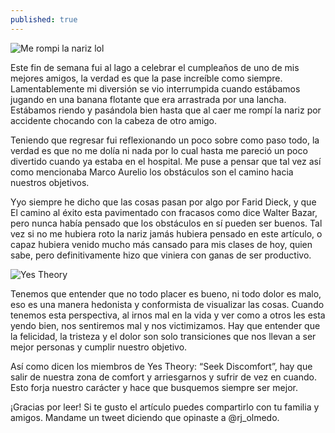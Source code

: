 ```yaml
---
published: true
---
```

![Me rompi la nariz lol]({{site.baseurl}}/images/nariz.jpeg)

Este fin de semana fui al lago a celebrar el cumpleaños de uno de mis mejores amigos, la verdad es que la pase increíble como siempre. Lamentablemente mi diversión se vio interrumpida cuando estábamos jugando en una banana flotante que era arrastrada por una lancha. Estábamos riendo y pasándola bien hasta que al caer me rompí la nariz por accidente chocando con la cabeza de otro amigo.

Teniendo que regresar fui reflexionando un poco sobre como paso todo, la verdad es que no me dolía ni nada por lo cual hasta me pareció un poco divertido cuando ya estaba en el hospital. Me puse a pensar que tal vez así como mencionaba Marco Aurelio los obstáculos son el camino hacia nuestros objetivos. 

Yyo siempre he dicho que las cosas pasan por algo por Farid Dieck, y que El camino al éxito esta pavimentado con fracasos como dice Walter Bazar, pero nunca había pensado que los obstáculos en sí pueden ser buenos. Tal vez si no me hubiera roto la nariz jamás hubiera pensado en este artículo, o capaz hubiera venido mucho más cansado para mis clases de hoy, quien sabe, pero definitivamente hizo que viniera con ganas de ser productivo.

![Yes Theory]({{site.baseurl}}/images/yestheory.jpg)

Tenemos que entender que no todo placer es bueno, ni todo dolor es malo, eso es una manera hedonista y conformista de visualizar las cosas. Cuando tenemos esta perspectiva, al irnos mal en la vida y ver como a otros les esta yendo bien, nos sentiremos mal y nos victimizamos. Hay que entender que la felicidad, la tristeza y el dolor son solo transiciones que nos llevan a ser mejor personas y cumplir nuestro objetivo.

Así como dicen los miembros de Yes Theory: “Seek Discomfort”, hay que salir de nuestra zona de comfort y arriesgarnos y sufrir de vez en cuando. Esto forja nuestro carácter y hace que busquemos siempre ser mejor.

¡Gracias por leer! Si te gusto el artículo puedes compartirlo con tu familia y amigos. Mandame un tweet diciendo que opinaste a @rj_olmedo.

